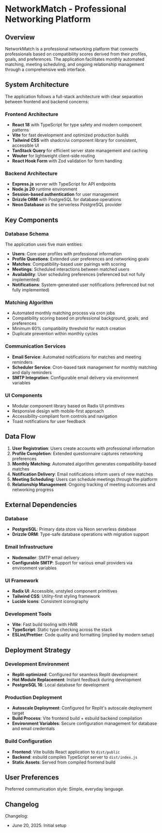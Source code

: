 # NetworkMatch - Professional Networking Platform

## Overview

NetworkMatch is a professional networking platform that connects professionals based on compatibility scores derived from their profiles, goals, and preferences. The application facilitates monthly automated matching, meeting scheduling, and ongoing relationship management through a comprehensive web interface.

## System Architecture

The application follows a full-stack architecture with clear separation between frontend and backend concerns:

### Frontend Architecture
- **React 18** with TypeScript for type safety and modern component patterns
- **Vite** for fast development and optimized production builds
- **Tailwind CSS** with shadcn/ui component library for consistent, accessible UI
- **TanStack Query** for efficient server state management and caching
- **Wouter** for lightweight client-side routing
- **React Hook Form** with Zod validation for form handling

### Backend Architecture
- **Express.js** server with TypeScript for API endpoints
- **Node.js 20** runtime environment
- **Session-based authentication** for user management
- **Drizzle ORM** with PostgreSQL for database operations
- **Neon Database** as the serverless PostgreSQL provider

## Key Components

### Database Schema
The application uses five main entities:
- **Users**: Core user profiles with professional information
- **Profile Questions**: Extended user preferences and networking goals
- **Matches**: Compatibility-based user pairings with scoring
- **Meetings**: Scheduled interactions between matched users
- **Availability**: User scheduling preferences (referenced but not fully implemented)
- **Notifications**: System-generated user notifications (referenced but not fully implemented)

### Matching Algorithm
- Automated monthly matching process via cron jobs
- Compatibility scoring based on professional background, goals, and preferences
- Minimum 60% compatibility threshold for match creation
- Duplicate prevention within monthly cycles

### Communication Services
- **Email Service**: Automated notifications for matches and meeting reminders
- **Scheduler Service**: Cron-based task management for monthly matching and daily reminders
- **SMTP Integration**: Configurable email delivery via environment variables

### UI Components
- Modular component library based on Radix UI primitives
- Responsive design with mobile-first approach
- Accessibility-compliant form controls and navigation
- Toast notifications for user feedback

## Data Flow

1. **User Registration**: Users create accounts with professional information
2. **Profile Completion**: Extended questionnaire captures networking preferences
3. **Monthly Matching**: Automated algorithm generates compatibility-based matches
4. **Notification Delivery**: Email notifications inform users of new matches
5. **Meeting Scheduling**: Users can schedule meetings through the platform
6. **Relationship Management**: Ongoing tracking of meeting outcomes and networking progress

## External Dependencies

### Database
- **PostgreSQL**: Primary data store via Neon serverless database
- **Drizzle ORM**: Type-safe database operations with migration support

### Email Infrastructure
- **Nodemailer**: SMTP email delivery
- **Configurable SMTP**: Support for various email providers via environment variables

### UI Framework
- **Radix UI**: Accessible, unstyled component primitives
- **Tailwind CSS**: Utility-first styling framework
- **Lucide Icons**: Consistent iconography

### Development Tools
- **Vite**: Fast build tooling with HMR
- **TypeScript**: Static type checking across the stack
- **ESLint/Prettier**: Code quality and formatting (implied by modern setup)

## Deployment Strategy

### Development Environment
- **Replit-optimized**: Configured for seamless Replit development
- **Hot Module Replacement**: Instant feedback during development
- **PostgreSQL 16**: Local database for development

### Production Deployment
- **Autoscale Deployment**: Configured for Replit's autoscale deployment target
- **Build Process**: Vite frontend build + esbuild backend compilation
- **Environment Variables**: Secure configuration management for database and email credentials

### Build Configuration
- **Frontend**: Vite builds React application to `dist/public`
- **Backend**: esbuild compiles TypeScript server to `dist/index.js`
- **Static Assets**: Served from compiled frontend build

## User Preferences

Preferred communication style: Simple, everyday language.

## Changelog

Changelog:
- June 20, 2025. Initial setup